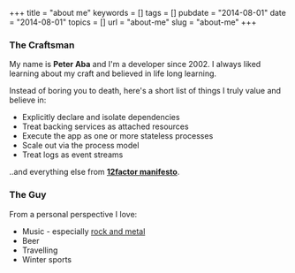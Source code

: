 +++
title = "about me"
keywords = []
tags = []
pubdate = "2014-08-01"
date = "2014-08-01"
topics = []
url = "about-me"
slug = "about-me"
+++

### The Craftsman ###

My name is **Peter Aba** and I'm a developer since 2002. I always liked learning about my craft and believed in life long learning. 

Instead of boring you to death, here's a short list of things I truly value and believe in:

  * Explicitly declare and isolate dependencies
  * Treat backing services as attached resources
  * Execute the app as one or more stateless processes
  * Scale out via the process model
  * Treat logs as event streams

..and everything else from **[12factor manifesto](http://12factor.net/)**.

### The Guy ###

From a personal perspective I love:

   * Music - especially <a href="http://peethallgatzene.tumblr.com" target="_blank">rock and metal</a>
   * Beer
   * Travelling
   * Winter sports

